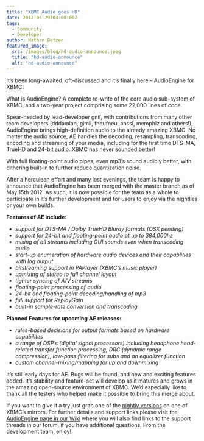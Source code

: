 ```yaml
---
title: "XBMC Audio goes HD"
date: 2012-05-29T04:00:00Z
tags:
  - Community
  - Developer
author: Nathan Betzen
featured_image:
  src: /images/blog/hd-audio-announce.jpeg
  title: "hd-audio-announce"
  alt: "hd-audio-announce"
---
```


It’s been long-awaited, oft-discussed and it’s finally here – AudioEngine for XBMC!

What is AudioEngine? A complete re-write of the core audio sub-system of XBMC, and a two-year project comprising some 22,000 lines of code.

Spear-headed by lead-developer gnif, with contributions from many other team developers (dddamian, gimli, fneufneu, anssi, memphiz and others!), AudioEngine brings high-definition audio to the already amazing XBMC. No matter the audio source, AE handles the decoding, resampling, transcoding, encoding and streaming of your media, including for the first time DTS-MA, TrueHD and 24-bit audio. XBMC has never sounded better!

With full floating-point audio pipes, even mp3’s sound audibly better, with dithering built-in to further reduce quantization noise.

After a herculean effort and many lost evenings, the team is happy to announce that AudioEngine has been merged with the master branch as of May 15th 2012. As such, it is now possible for the team as a whole to participate in it’s further development and for users to enjoy via the nightlies or your own builds.

**Features of AE include:**

- _support for DTS-MA / Dolby TrueHD Bluray formats (OSX pending)_
- _support for 24-bit and floating-point audio at up to 384,000hz_
- _mixing of all streams including GUI sounds even when transcoding audio_
- _start-up enumeration of hardware audio devices and their capablities with log output_
- _bitstreaming support in PAPlayer (XBMC’s music player)_
- _upmixing of stereo to full channel layout_
- _tighter syncing of A/V streams_
- _floating-point processing of audio_
- _24-bit and floating-point decoding/handling of mp3_
- _full support for ReplayGain_
- _built-in sample-rate conversion and transcoding_

**Planned Features for upcoming AE releases:**

- _rules-based decisions for output formats based on hardware capabilites_
- _a range of DSP’s (digital signal processors) including headphone head-related transfer function processing, DRC (dynamic range compression), low-pass filtering for subs and an equalizer function_
- _custom channel-mixing/mapping for up and downmixing_

It’s still early days for AE. Bugs will be found, and new and exciting features added. It’s stability and feature-set will develop as it matures and grows in the amazing open-source environment of XBMC. We’d especially like to thank all the testers who helped make it possible to bring this merge about.

If you want to give it a try just grab one of the [nightly versions](https://kodi.wiki/view/Nightly_build) on one of XBMC’s mirrors. For further details and support links please visit the [AudioEngine page in our Wiki](https://kodi.wiki/view/AudioEngine) where you will also find links to the support threads in our forum, if you have additional questions. From the development team, enjoy!
